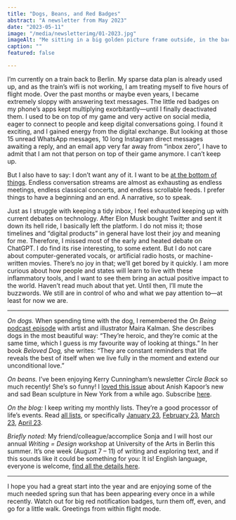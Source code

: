 ```yaml
---
title: "Dogs, Beans, and Red Badges"
abstract: "A newsletter from May 2023"
date: "2023-05-11"
image: "/media/newsletterimg/01-2023.jpg"
imageAlt: "Me sitting in a big golden picture frame outside, in the back of the picture: a lake and tree"
caption: ""
featured: false

---
```


I’m currently on a train back to Berlin. My sparse data plan is already used up, and as the train’s wifi is not working, I am treating myself to five hours of flight mode. Over the past months or maybe even years, I became extremely sloppy with answering text messages. The little red badges on my phone’s apps kept multiplying exorbitantly—until I finally deactivated them. I used to be on top of my game and very active on social media, eager to connect to people and keep digital conversations going. I found it exciting, and I gained energy from the digital exchange. But looking at those 15 unread WhatsApp messages, 10 long Instagram direct messages awaiting a reply, and an email app very far away from “inbox zero”, I have to admit that I am not that person on top of their game anymore. I can’t keep up.

But I also have to say: I don’t want any of it. I want to be <a href="../36-at-the-bottom-of-everything">at the bottom of things</a>. Endless conversation streams are almost as exhausting as endless meetings, endless classical concerts, and endless scrollable feeds. I prefer things to have a beginning and an end. A narrative, so to speak.

Just as I struggle with keeping a tidy inbox, I feel exhausted keeping up with current debates on technology. After Elon Musk bought Twitter and sent it down its hell ride, I basically left the platform. I do not miss it; those timelines and “digital products” in general have lost their joy and meaning for me. Therefore, I missed most of the early and heated debate on ChatGPT. I do find its rise interesting, to some extent. But I do not care about computer-generated vocals, or artificial radio hosts, or machine-written movies. There’s no joy in that; we’ll get bored by it quickly. I am more curious about how people and states will learn to live with these inflammatory tools, and I want to see them bring an actual positive impact to the world. Haven’t read much about that yet. Until then, I’ll mute the buzzwords. We still are in control of who and what we pay attention to—at least for now we are.

---

<em>On dogs.</em> When spending time with the dog, I remembered the <em>On Being</em> <a href="https://onbeing.org/programs/maira-kalman-daily-things-to-fall-in-love-with-jan2019/">podcast episode</a> with artist and illustrator Maira Kalman. She describes dogs in the most beautiful way: “They’re heroic, and they’re comic at the same time, which I guess is my favourite way of looking at things.” In her book <em>Beloved Dog,</em> she writes: “They are constant reminders that life reveals the best of itself when we live fully in the moment and extend our unconditional love.”

<em>On beans.</em> I’ve been enjoying Kerry Cunningham’s newsletter <em>Circle Back</em> so much recently! She’s so funny! I <a href="https://kerrycunningham.substack.com/p/what-do-you-call-a-balloon-that-is">loved this issue</a> about Anish Kapoor’s new and sad Bean sculpture in New York from a while ago. Subscribe <a href="https://kerrycunningham.substack.com/">here</a>.

<em>On the blog:</em> I keep writing my monthly lists. They’re a good processor of life’s events. Read <a href="https://christowski.de/blog/tag/tagebuchbloggen/">all lists</a>, or specifically <a href="https://christowski.de/blog/2023/01/januar-liste-2023/">January 23</a>, <a href="https://christowski.de/blog/2023/02/februar-liste-2023/">February 23</a>, <a href="https://christowski.de/blog/2023/03/maerz-liste-2023/">March 23</a>, <a href="https://christowski.de/blog/2023/04/april-liste-2023/">April 23</a>.

<em>Briefly noted:</em> My friend/colleague/accomplice Sonja and I will host our annual <em>Writing = Design</em> workshop at University of the Arts in Berlin this summer. It’s one week (August 7 – 11) of writing and exploring text, and if this sounds like it could be something for you: It is! English language, everyone is welcome, <a href="https://summer-university.udk-berlin.de/?id=532">find all the details here</a>.

---

I hope you had a great start into the year and are enjoying some of the much needed spring sun that has been appearing every once in a while recently. Watch out for big red notification badges, turn them off, even, and go for a little walk. Greetings from within flight mode.